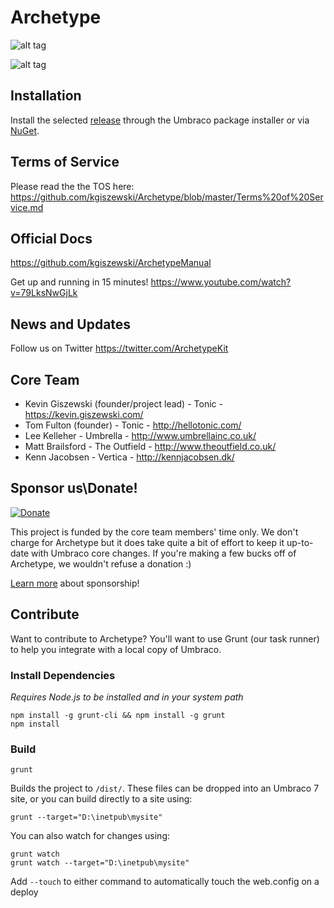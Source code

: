 Archetype
=========
![alt tag](http://kgiszewski.github.io/Archetype/images/logo.png)

![alt tag](http://kgiszewski.github.io/Archetype/images/example1.png)

## Installation
Install the selected <a href='https://github.com/kgiszewski/Archetype/releases'>release</a> through the Umbraco package installer or via <a href='http://www.nuget.org/packages/Archetype/'>NuGet</a>.

## Terms of Service
Please read the the TOS here: https://github.com/kgiszewski/Archetype/blob/master/Terms%20of%20Service.md

## Official Docs ##
https://github.com/kgiszewski/ArchetypeManual

Get up and running in 15 minutes! https://www.youtube.com/watch?v=79LksNwGjLk

## News and Updates ##
Follow us on Twitter https://twitter.com/ArchetypeKit

## Core Team ##
* Kevin Giszewski (founder/project lead) - Tonic - https://kevin.giszewski.com/
* Tom Fulton (founder) - Tonic - http://hellotonic.com/
* Lee Kelleher - Umbrella - http://www.umbrellainc.co.uk/
* Matt Brailsford - The Outfield - http://www.theoutfield.co.uk/
* Kenn Jacobsen - Vertica - http://kennjacobsen.dk/

## Sponsor us\Donate!
[![Donate](https://img.shields.io/badge/Donate-PayPal-green.svg)](https://www.paypal.com/cgi-bin/webscr?cmd=_s-xclick&hosted_button_id=KBKWLURGLGU6L)

This project is funded by the core team members' time only. We don't charge for Archetype but it does take quite a bit of effort to keep it up-to-date with Umbraco core changes. If you're making a few bucks off of Archetype, we wouldn't refuse a donation :)

[Learn more](Sponsors.md) about sponsorship!

## Contribute ##

Want to contribute to Archetype?  You'll want to use Grunt (our task runner) to help you integrate with a local copy of Umbraco.

### Install Dependencies ###
*Requires Node.js to be installed and in your system path*

    npm install -g grunt-cli && npm install -g grunt
    npm install

### Build ###
    grunt

   Builds the project to `/dist/`.  These files can be dropped into an Umbraco 7 site, or you can build directly to a site using:

    grunt --target="D:\inetpub\mysite"

You can also watch for changes using:

    grunt watch
    grunt watch --target="D:\inetpub\mysite"


Add `--touch` to either command to automatically touch the web.config on a deploy
